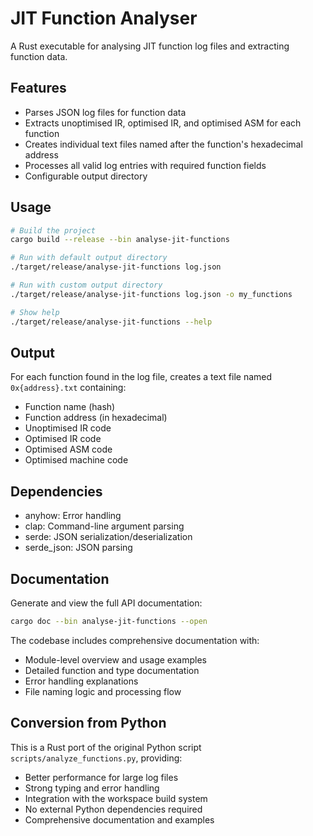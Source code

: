 # JIT Function Analyser

A Rust executable for analysing JIT function log files and extracting function data.

## Features

- Parses JSON log files for function data
- Extracts unoptimised IR, optimised IR, and optimised ASM for each function
- Creates individual text files named after the function's hexadecimal address
- Processes all valid log entries with required function fields
- Configurable output directory

## Usage

```bash
# Build the project
cargo build --release --bin analyse-jit-functions

# Run with default output directory
./target/release/analyse-jit-functions log.json

# Run with custom output directory
./target/release/analyse-jit-functions log.json -o my_functions

# Show help
./target/release/analyse-jit-functions --help
```

## Output

For each function found in the log file, creates a text file named `0x{address}.txt` containing:

- Function name (hash)
- Function address (in hexadecimal)
- Unoptimised IR code
- Optimised IR code  
- Optimised ASM code
- Optimised machine code

## Dependencies

- anyhow: Error handling
- clap: Command-line argument parsing
- serde: JSON serialization/deserialization
- serde_json: JSON parsing

## Documentation

Generate and view the full API documentation:

```bash
cargo doc --bin analyse-jit-functions --open
```

The codebase includes comprehensive documentation with:
- Module-level overview and usage examples
- Detailed function and type documentation
- Error handling explanations
- File naming logic and processing flow

## Conversion from Python

This is a Rust port of the original Python script `scripts/analyze_functions.py`, providing:

- Better performance for large log files
- Strong typing and error handling
- Integration with the workspace build system
- No external Python dependencies required
- Comprehensive documentation and examples